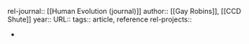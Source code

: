 rel-journal:: [[Human Evolution (journal)]]
author:: [[Gay Robins]], [[CCD Shute]]
year::
URL::
tags:: article, reference
rel-projects::


-
